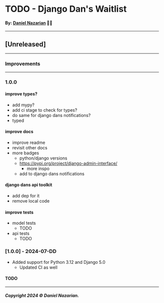 # TODO - Django Dan's Waitlist
#### By: [Daniel Nazarian](https://danielnazarian) 🐧👹

-------------------------------------------------------
## [Unreleased]
-----
### Improvements



-----
### 1.0.0



#### improve types?
- add mypy?
- add ci stage to check for types?
- do same for django dans notifications?
- typed



#### improve docs
- improve readme
- revisit other docs
- more badges
    - python/django versions
    - https://pypi.org/project/django-admin-interface/
        - more inspo
    - add to django dans notifications


    
#### django dans api toolkit
- add dep for it
- remove local code


#### improve tests
-  model tests
    - TODO
- api tests
    - TODO


### [1.0.0] - 2024-07-DD
- Added support for Python 3.12 and Django 5.0
    - Updated CI as well
#### TODO

-------------------------------------------------------

##### Copyright 2024 © Daniel Nazarian.
